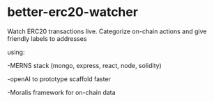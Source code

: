 # better-erc20-watcher
Watch ERC20 transactions live. Categorize on-chain actions and give friendly labels to addresses


using:

-MERNS stack (mongo, express, react, node, solidity)

-openAI to prototype scaffold faster

-Moralis framework for on-chain data

